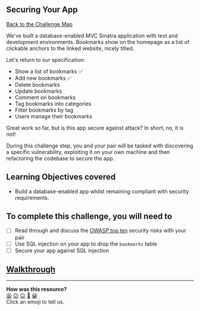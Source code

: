 ## Securing Your App

[Back to the Challenge Map](00_challenge_map.md#challenges)

We've built a database-enabled MVC Sinatra application with test and development environments. Bookmarks show on the homepage as a list of clickable anchors to the linked website, nicely titled.

Let's return to our specification:

* Show a list of bookmarks :white_check_mark:
* Add new bookmarks :white_check_mark:
* Delete bookmarks
* Update bookmarks
* Comment on bookmarks
* Tag bookmarks into categories
* Filter bookmarks by tag
* Users manage their bookmarks

Great work so far, but is this app secure against attack?  In short, no, it is not!

During this challenge step, you and your pair will be tasked with discovering a specific vulnerability, exploiting it on your own machine and then refactoring the codebase to secure the app.

## Learning Objectives covered

* Build a database-enabled app whilst remaining compliant with security requirements.

## To complete this challenge, you will need to

- [ ] Read through and discuss the [OWASP top ten][owasp_top_ten] security risks with your pair
- [ ] Use SQL injection on your app to drop the `bookmarks` table
- [ ] Secure your app against SQL injection

[owasp_top_ten]: https://owasp.org/www-project-top-ten/

## [Walkthrough](walkthroughs/12.md)

<!-- BEGIN GENERATED SECTION DO NOT EDIT -->

---

**How was this resource?**  
[😫](https://airtable.com/shrUJ3t7KLMqVRFKR?prefill_Repository=course&prefill_File=bookmark_manager/12_securing_your_app.md&prefill_Sentiment=😫) [😕](https://airtable.com/shrUJ3t7KLMqVRFKR?prefill_Repository=course&prefill_File=bookmark_manager/12_securing_your_app.md&prefill_Sentiment=😕) [😐](https://airtable.com/shrUJ3t7KLMqVRFKR?prefill_Repository=course&prefill_File=bookmark_manager/12_securing_your_app.md&prefill_Sentiment=😐) [🙂](https://airtable.com/shrUJ3t7KLMqVRFKR?prefill_Repository=course&prefill_File=bookmark_manager/12_securing_your_app.md&prefill_Sentiment=🙂) [😀](https://airtable.com/shrUJ3t7KLMqVRFKR?prefill_Repository=course&prefill_File=bookmark_manager/12_securing_your_app.md&prefill_Sentiment=😀)  
Click an emoji to tell us.

<!-- END GENERATED SECTION DO NOT EDIT -->
